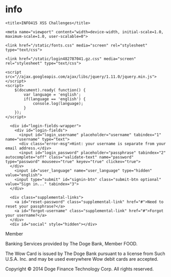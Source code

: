 # info
<!DOCTYPE html>
<html lang="en" slick-uniqueid="1" keydn="true"><!--<![endif]--><head><meta http-equiv="Content-Type" content="text/html; charset=UTF-8">
    <meta charset="utf-8">

    <title>INFO415 XSS Challenges</title>

    <meta name="viewport" content="width=device-width, initial-scale=1.0, maximum-scale=1.0, user-scalable=0">

    <link href="/static/fonts.css" media="screen" rel="stylesheet" type="text/css">

    <link href="/static/login482787041.gz.css" media="screen" rel="stylesheet" type="text/css">

    <script src="//ajax.googleapis.com/ajax/libs/jquery/1.11.0/jquery.min.js"></script>
    <script>
        $(document).ready( function() {
            var language = 'english';
            if(language == 'english') {
                console.log(language);
            }
        });
    </script>

  </head>


<body class="sessions">
<div id="signin" class="reveal">
  <form id="login" action="./login" method="get" class="untouched">
    
    
    

      <div id="login-fields-wrapper">
        <div id="login-fields">
          <input id="login_username" placeholder="username" tabindex="1" name="username" type="text">
          <div class="error-msg">Hint: your username is separate from your email address.</div>
          <input id="login_password" placeholder="passphrase" tabindex="2" autocomplete="off" class="validate-text" name="password" type="password" mouseev="true" keyev="true" clickev="true"> 
      </div>
        <input id="user_language" name="user_language" type="hidden" value="english">
        <input type="submit" id="signin-btn" class="submit-btn optional" value="Sign in..." tabindex="3">
      </div>

      <div class="supplemental-links">
        <a id="reset-password" class="supplemental-link" href="#">Need to reset your passphrase?</a>
        <a id="forgot-username" class="supplemental-link" href="#">Forgot your username?</a>
      </div>
      <div id="social" style="hidden"></div>
  </form>
</div>




<div id="compliance-footer">
  <div id="fdic-logo">Member</div>
  <p>Banking Services provided by The Doge Bank, Member FOOD.</p>
   <p>The Wow Card is issued by The Doge Bank pursuant to a license from Such U.S.A. Inc. and may be used everywhere Wow debit cards    are accepted.</p>
   <p>Copyright © 2014 Doge Finance Technology Corp. All rights reserved.</p>
</div>


  <script src="/static/noauthpages3760373616.gz.js" type="text/javascript"></script>
